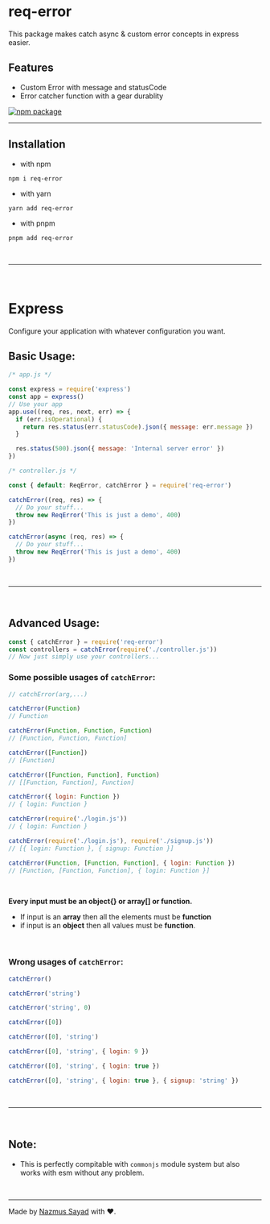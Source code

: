 # req-error

This package makes catch async & custom error concepts in express easier.

## Features

- Custom Error with message and statusCode
- Error catcher function with a gear durablity

<a href="https://npmjs.com/package/req-error">
  <img src="https://img.shields.io/npm/v/req-error" alt="npm package"> 
</a>

---

## Installation

- with npm

```shell
npm i req-error
```

- with yarn

```shell
yarn add req-error
```

- with pnpm

```shell
pnpm add req-error
```

<br/>

---

<br/>

# Express

Configure your application with whatever configuration you want.

## Basic Usage:

```js
/* app.js */

const express = require('express')
const app = express()
// Use your app
app.use((req, res, next, err) => {
  if (err.isOperational) {
    return res.status(err.statusCode).json({ message: err.message })
  }

  res.status(500).json({ message: 'Internal server error' })
})
```

```js
/* controller.js */

const { default: ReqError, catchError } = require('req-error')

catchError((req, res) => {
  // Do your stuff...
  throw new ReqError('This is just a demo', 400)
})

catchError(async (req, res) => {
  // Do your stuff...
  throw new ReqError('This is just a demo', 400)
})
```

<br/>

---

<br/>

## Advanced Usage:

```js
const { catchError } = require('req-error')
const controllers = catchError(require('./controller.js'))
// Now just simply use your controllers...
```

### Some possible usages of `catchError`:

```js
// catchError(arg,...)

catchError(Function)
// Function

catchError(Function, Function, Function)
// [Function, Function, Function]

catchError([Function])
// [Function]

catchError([Function, Function], Function)
// [[Function, Function], Function]

catchError({ login: Function })
// { login: Function }

catchError(require('./login.js'))
// { login: Function }

catchError(require('./login.js'), require('./signup.js'))
// [{ login: Function }, { signup: Function }]

catchError(Function, [Function, Function], { login: Function })
// [Function, [Function, Function], { login: Function }]
```

<br />

**Every input must be an object{} or array[] or function.**

- If input is an **array** then all the elements must be **function**
- if input is an **object** then all values must be **function**.

<br />
 
 
### Wrong usages of `catchError`:

```js
catchError()

catchError('string')

catchError('string', 0)

catchError([0])

catchError([0], 'string')

catchError([0], 'string', { login: 9 })

catchError([0], 'string', { login: true })

catchError([0], 'string', { login: true }, { signup: 'string' })
```

<br/>

---

<br/>

## **Note:**

- This is perfectly compitable with `commonjs` module system but also works with esm without any problem.

<br/>

---

Made by [Nazmus Sayad](https://github.com/NazmusSayad) with ❤️.
